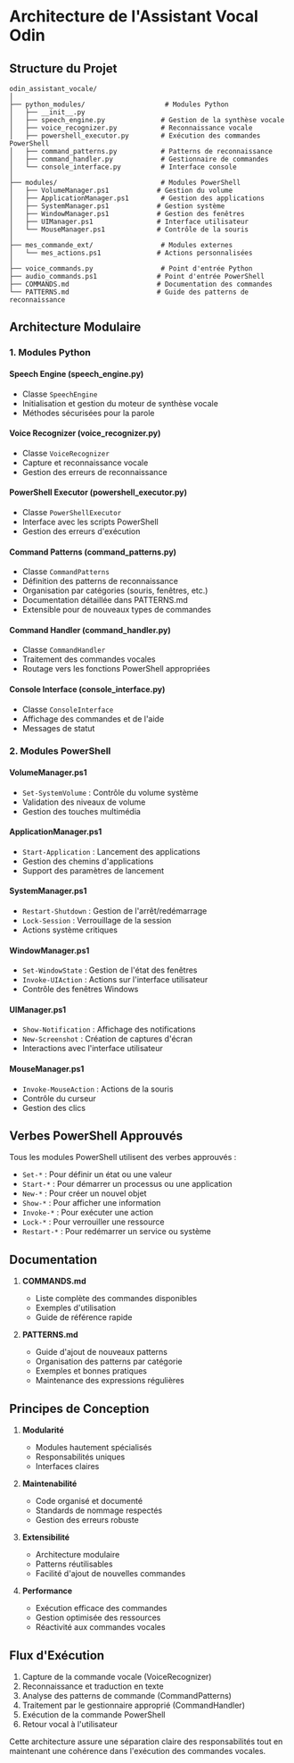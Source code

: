 # Architecture de l'Assistant Vocal Odin

## Structure du Projet

```
odin_assistant_vocale/
│
├── python_modules/                    # Modules Python
│   ├── __init__.py
│   ├── speech_engine.py              # Gestion de la synthèse vocale
│   ├── voice_recognizer.py           # Reconnaissance vocale
│   ├── powershell_executor.py        # Exécution des commandes PowerShell
│   ├── command_patterns.py           # Patterns de reconnaissance
│   ├── command_handler.py            # Gestionnaire de commandes
│   └── console_interface.py          # Interface console
│
├── modules/                          # Modules PowerShell
│   ├── VolumeManager.ps1            # Gestion du volume
│   ├── ApplicationManager.ps1        # Gestion des applications
│   ├── SystemManager.ps1            # Gestion système
│   ├── WindowManager.ps1            # Gestion des fenêtres
│   ├── UIManager.ps1                # Interface utilisateur
│   └── MouseManager.ps1             # Contrôle de la souris
│
├── mes_commande_ext/                 # Modules externes
│   └── mes_actions.ps1              # Actions personnalisées
│
├── voice_commands.py                 # Point d'entrée Python
├── audio_commands.ps1               # Point d'entrée PowerShell
├── COMMANDS.md                      # Documentation des commandes
└── PATTERNS.md                      # Guide des patterns de reconnaissance
```

## Architecture Modulaire

### 1. Modules Python

#### Speech Engine (speech_engine.py)
- Classe `SpeechEngine`
- Initialisation et gestion du moteur de synthèse vocale
- Méthodes sécurisées pour la parole

#### Voice Recognizer (voice_recognizer.py)
- Classe `VoiceRecognizer`
- Capture et reconnaissance vocale
- Gestion des erreurs de reconnaissance

#### PowerShell Executor (powershell_executor.py)
- Classe `PowerShellExecutor`
- Interface avec les scripts PowerShell
- Gestion des erreurs d'exécution

#### Command Patterns (command_patterns.py)
- Classe `CommandPatterns`
- Définition des patterns de reconnaissance
- Organisation par catégories (souris, fenêtres, etc.)
- Documentation détaillée dans PATTERNS.md
- Extensible pour de nouveaux types de commandes

#### Command Handler (command_handler.py)
- Classe `CommandHandler`
- Traitement des commandes vocales
- Routage vers les fonctions PowerShell appropriées

#### Console Interface (console_interface.py)
- Classe `ConsoleInterface`
- Affichage des commandes et de l'aide
- Messages de statut

### 2. Modules PowerShell

#### VolumeManager.ps1
- `Set-SystemVolume` : Contrôle du volume système
- Validation des niveaux de volume
- Gestion des touches multimédia

#### ApplicationManager.ps1
- `Start-Application` : Lancement des applications
- Gestion des chemins d'applications
- Support des paramètres de lancement

#### SystemManager.ps1
- `Restart-Shutdown` : Gestion de l'arrêt/redémarrage
- `Lock-Session` : Verrouillage de la session
- Actions système critiques

#### WindowManager.ps1
- `Set-WindowState` : Gestion de l'état des fenêtres
- `Invoke-UIAction` : Actions sur l'interface utilisateur
- Contrôle des fenêtres Windows

#### UIManager.ps1
- `Show-Notification` : Affichage des notifications
- `New-Screenshot` : Création de captures d'écran
- Interactions avec l'interface utilisateur

#### MouseManager.ps1
- `Invoke-MouseAction` : Actions de la souris
- Contrôle du curseur
- Gestion des clics

## Verbes PowerShell Approuvés

Tous les modules PowerShell utilisent des verbes approuvés :
- `Set-*` : Pour définir un état ou une valeur
- `Start-*` : Pour démarrer un processus ou une application
- `New-*` : Pour créer un nouvel objet
- `Show-*` : Pour afficher une information
- `Invoke-*` : Pour exécuter une action
- `Lock-*` : Pour verrouiller une ressource
- `Restart-*` : Pour redémarrer un service ou système

## Documentation

1. **COMMANDS.md**
   - Liste complète des commandes disponibles
   - Exemples d'utilisation
   - Guide de référence rapide

2. **PATTERNS.md**
   - Guide d'ajout de nouveaux patterns
   - Organisation des patterns par catégorie
   - Exemples et bonnes pratiques
   - Maintenance des expressions régulières

## Principes de Conception

1. **Modularité**
   - Modules hautement spécialisés
   - Responsabilités uniques
   - Interfaces claires

2. **Maintenabilité**
   - Code organisé et documenté
   - Standards de nommage respectés
   - Gestion des erreurs robuste

3. **Extensibilité**
   - Architecture modulaire
   - Patterns réutilisables
   - Facilité d'ajout de nouvelles commandes

4. **Performance**
   - Exécution efficace des commandes
   - Gestion optimisée des ressources
   - Réactivité aux commandes vocales

## Flux d'Exécution

1. Capture de la commande vocale (VoiceRecognizer)
2. Reconnaissance et traduction en texte
3. Analyse des patterns de commande (CommandPatterns)
4. Traitement par le gestionnaire approprié (CommandHandler)
5. Exécution de la commande PowerShell
6. Retour vocal à l'utilisateur

Cette architecture assure une séparation claire des responsabilités tout en maintenant une cohérence dans l'exécution des commandes vocales.